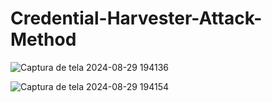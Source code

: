 # Credential-Harvester-Attack-Method



![Captura de tela 2024-08-29 194136](https://github.com/user-attachments/assets/03b12069-b9d5-404d-ac21-32a7e7937cad)



![Captura de tela 2024-08-29 194154](https://github.com/user-attachments/assets/74069717-7bf0-45c4-864e-002c57e468ca)

